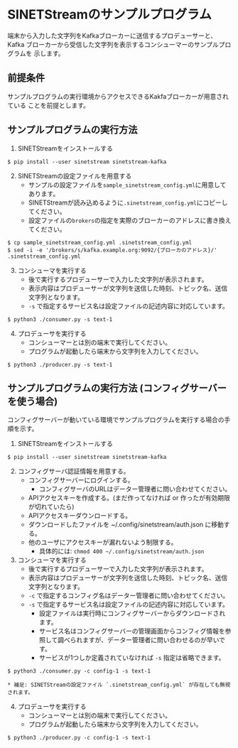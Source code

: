 <!--
Copyright (C) 2020 National Institute of Informatics

Licensed to the Apache Software Foundation (ASF) under one
or more contributor license agreements.  See the NOTICE file
distributed with this work for additional information
regarding copyright ownership.  The ASF licenses this file
to you under the Apache License, Version 2.0 (the
"License"); you may not use this file except in compliance
with the License.  You may obtain a copy of the License at

  http://www.apache.org/licenses/LICENSE-2.0

Unless required by applicable law or agreed to in writing,
software distributed under the License is distributed on an
"AS IS" BASIS, WITHOUT WARRANTIES OR CONDITIONS OF ANY
KIND, either express or implied.  See the License for the
specific language governing permissions and limitations
under the License.
-->

# SINETStreamのサンプルプログラム


端末から入力した文字列をKafkaブローカーに送信するプロデューサーと、Kafka
ブローカーから受信した文字列を表示するコンシューマーのサンプルプログラムを
示します。

## 前提条件

サンプルプログラムの実行環境からアクセスできるKakfaブローカーが用意されている
ことを前提とします。

## サンプルプログラムの実行方法

1. SINETStreamをインストールする
```
$ pip install --user sinetstream sinetstream-kafka
```
2. SINETStreamの設定ファイルを用意する
   * サンプルの設定ファイルを`sample_sinetstream_config.yml`に用意してあります。
   * SINETStreamが読み込めるように`.sinetstream_config.yml`にコピーしてください。
   * 設定ファイルの`brokers`の指定を実際のブローカーのアドレスに書き換えてください。

```
$ cp sample_sinetstream_config.yml .sinetstream_config.yml
$ sed -i -e '/brokers/s/kafka.example.org:9092/{ブローカのアドレス}/' .sinetstream_config.yml
```
3. コンシューマを実行する
    * 後で実行するプロデューサーで入力した文字列が表示されます。
    * 表示内容はプロデューサーが文字列を送信した時刻、トピック名、送信文字列となります。
    * `-s` で指定するサービス名は設定ファイルの記述内容に対応しています。
```
$ python3 ./consumer.py -s text-1
```
4. プロデューサを実行する
    * コンシューマーとは別の端末で実行してください。
    * プログラムが起動したら端末から文字列を入力してください。
```
$ python3 ./producer.py -s text-1
```

## サンプルプログラムの実行方法 (コンフィグサーバーを使う場合)

コンフィグサーバーが動いている環境でサンプルプログラムを実行する場合の手順を示す。

1. SINETStreamをインストールする
```
$ pip install --user sinetstream sinetstream-kafka
```
2. コンフィグサーバ認証情報を用意する。
    * コンフィグサーバーにログインする。
        * コンフィグサーバのURLはデーター管理者に問い合わせてください。
    * APIアクセスキーを作成する。(まだ作ってなければ or 作ったが有効期限が切れていたら)
    * APIアクセスキーダウンロードする。
    * ダウンロードしたファイルを ~/.config/sinetstream/auth.json に移動する。
    * 他のユーザにアクセスキーが漏れないよう制限する。
        * 具体的には: `chmod 400 ~/.config/sinetstream/auth.json`
3. コンシューマを実行する
    * 後で実行するプロデューサーで入力した文字列が表示されます。
    * 表示内容はプロデューサーが文字列を送信した時刻、トピック名、送信文字列となります。
    * `-c` で指定するコンフィグ名はデーター管理者に問い合わせてください。
    * `-s` で指定するサービス名は設定ファイルの記述内容に対応しています。
        * 設定ファイルは実行時にコンフィグサーバーからダウンロードされます。
        * サービス名はコンフィグサーバーの管理画面からコンフィグ情報を参照して調べられますが、データー管理者に問い合わせるのが早いです。
        * サービスが1つしか定義されていなければ `-s` 指定は省略できます。
```
$ python3 ./consumer.py -c config-1 -s text-1
```
    * 補足: SINETStreamの設定ファイル `.sinetstream_config.yml` が存在しても無視されます。
4. プロデューサを実行する
    * コンシューマーとは別の端末で実行してください。
    * プログラムが起動したら端末から文字列を入力してください。
```
$ python3 ./producer.py -c config-1 -s text-1
```
